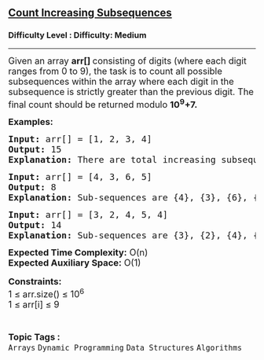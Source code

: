 <h2><a href="https://www.geeksforgeeks.org/problems/count-increasing-subsequences3134/1?page=3&difficulty=Medium&status=unsolved&sortBy=submissions">Count Increasing Subsequences</a></h2><h3>Difficulty Level : Difficulty: Medium</h3><hr><div class="problems_problem_content__Xm_eO"><p><span style="font-size: 18px;">Given an array <strong>arr[] </strong>consisting of digits (where each digit ranges from 0 to 9), the task is to count all possible subsequences within the array where each digit in the subsequence is strictly greater than the previous digit. The final count should be returned modulo <strong>10<sup>9</sup>+7.</strong></span></p>
<p><span style="font-size: 18px;"><strong>Examples:</strong></span></p>
<pre><span style="font-size: 18px;"><strong>Input: </strong>arr[] = [1, 2, 3, 4]
<strong>Output: </strong>15
<strong>Explanation: </strong>There are total increasing subsequences {1}, {2}, {3}, {4}, {1,2}, {1,3}, {1,4}, {2,3}, {2,4}, {3,4}, {1,2,3}, {1,2,4}, {1,3,4}, {2,3,4}, {1,2,3,4}.</span></pre>
<pre><span style="font-size: 18px;"><strong>Input: </strong>arr[] = [4, 3, 6, 5]
<strong>Output: </strong>8
<strong>Explanation: </strong>Sub-sequences are {4}, {3}, {6}, {5}, {4,6}, {4,5}, {3,6}, {3,5}.</span></pre>
<pre><span style="font-size: 18px;"><strong>Input: </strong>arr[] = [3, 2, 4, 5, 4]
<strong>Output: </strong>14
<strong>Explanation: </strong>Sub-sequences are {3}, {2}, {4}, {3,4}, {2,4}, {5}, {3,5}, {2,5}, {4,5}, {3,2,5}, {3,4,5}, {4}, {3,4}, {2,4}.</span>
</pre>
<p><span style="font-size: 18px;"><strong>Expected Time Complexity:</strong> O(n)<br><strong>Expected Auxiliary Space:</strong> O(1)</span><br><br><span style="font-size: 18px;"><strong>Constraints: </strong><br>1 ≤ arr.size() ≤ 10<sup>6</sup><br>1 ≤ arr[i] ≤ 9</span></p></div><br><p><span style=font-size:18px><strong>Topic Tags : </strong><br><code>Arrays</code>&nbsp;<code>Dynamic Programming</code>&nbsp;<code>Data Structures</code>&nbsp;<code>Algorithms</code>&nbsp;